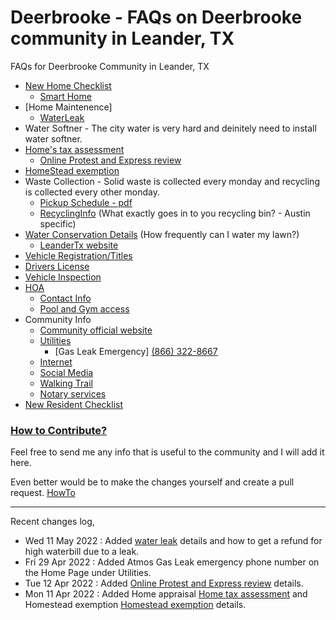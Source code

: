 # Deerbrooke - FAQs on Deerbrooke community in Leander, TX
FAQs for Deerbrooke Community in Leander, TX
   * [New Home Checklist](./newhomechecklist.md)
      * [Smart Home](./smarthome.md)
   * [Home Maintenence]
      * [WaterLeak](./homemaintenance/waterleak.md)
   * Water Softner - The city water is very hard and deinitely need to install water softner.
   * [Home's tax assessment](./homeassessment.md)
      * [Online Protest and Express review](./protestonline.md)
   * [HomeStead exemption](./homesteadexemption.md)
   * Waste Collection - Solid waste is collected every monday and recycling is collected every other monday.
       * [Pickup Schedule - pdf](https://www.leandertx.gov/sites/default/files/fileattachments/utilities/page/459/acdi_collections_2022.pdf)
       * [RecyclingInfo](https://alittlemore.green/myths-rumors-confusion-recycling-in-austin/) (What exactly goes in to you recycling bin? - Austin specific)
   * [Water Conservation Details](./waterconservation.md) (How frequently can I water my lawn?)
       * [LeanderTx website](https://www.leandertx.gov/waterplan)
   * [Vehicle Registration/Titles](./countyoffice.md)
   * [Drivers License](./countyoffice.md)
   * [Vehicle Inspection](./vehicleinspections.md)
   * [HOA](https://www.alamomanagementgroup.com/)
      * [Contact Info](./hoa/contactinfo.md)
      * [Pool and Gym access](./hoa/amenityaccess.md)
   * Community Info
      * [Community official website](https://deerbrooketx.com/)
      * [Utilities](https://deerbrooketx.com/wp-content/uploads/2021/03/Deerbrooke-Resident-Information.pdf)
         * [Gas Leak Emergency] [(866) 322-8667](tel:+18663228667)
      * [Internet](./community/internet.md)
      * [Social Media](./community/socialmedia.md)
      * [Walking Trail](./walkingtrail.md)
      * [Notary services](./notary.md)
   * [New Resident Checklist](./newresidentchecklist.md)



### [How to Contribute?](./contributing.md)

Feel free to send me any info that is useful to the community and I will add it here.

Even better would be to make the changes yourself and create a pull request. [HowTo](https://www.dataschool.io/how-to-contribute-on-github/)

-----------

Recent changes log,

 * Wed 11 May 2022 : Added [water leak](./homemaintenance/waterleak.md) details and how to get a refund for high waterbill due to a leak.
 * Fri 29 Apr 2022 : Added Atmos Gas Leak emergency phone number on the Home Page under Utilities.
 * Tue 12 Apr 2022 : Added [Online Protest and Express review](./protestonline.md) details.
 * Mon 11 Apr 2022 : Added Home appraisal [Home tax assessment](./homeassessment.md) and Homestead exemption [Homestead exemption](./homesteadexemption.md) details.

